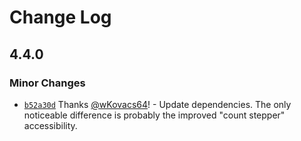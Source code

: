 # Change Log

## 4.4.0

### Minor Changes

- [`b52a30d`](https://github.com/wKovacs64/meetup-raffle/commit/b52a30d225de7485593bde5907302df8bca5b952) Thanks [@wKovacs64](https://github.com/wKovacs64)! - Update dependencies. The only noticeable difference is probably the improved "count stepper" accessibility.
